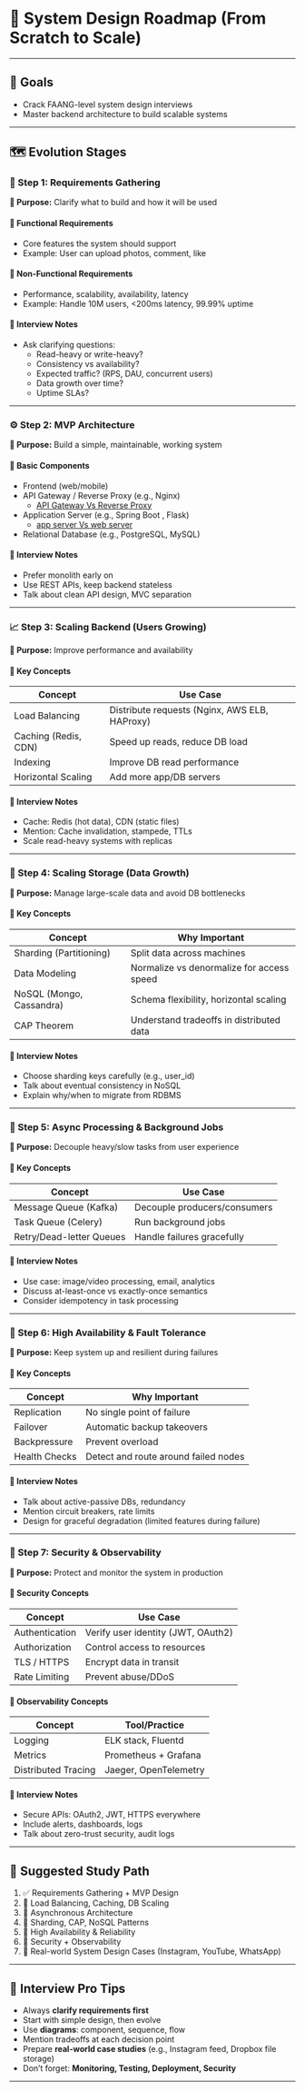 # 🧱 System Design Roadmap (From Scratch to Scale)

---

## 🎯 Goals

- Crack FAANG-level system design interviews
- Master backend architecture to build scalable systems

---

## 🗺️ Evolution Stages

### 🚩 Step 1: Requirements Gathering

**🎯 Purpose:** Clarify what to build and how it will be used

#### 🔹 Functional Requirements

- Core features the system should support
- Example: User can upload photos, comment, like

#### 🔹 Non-Functional Requirements

- Performance, scalability, availability, latency
- Example: Handle 10M users, <200ms latency, 99.99% uptime

#### 🧠 Interview Notes

- Ask clarifying questions:
  - Read-heavy or write-heavy?
  - Consistency vs availability?
  - Expected traffic? (RPS, DAU, concurrent users)
  - Data growth over time?
  - Uptime SLAs?

---

### ⚙️ Step 2: MVP Architecture

**🎯 Purpose:** Build a simple, maintainable, working system

#### 🔹 Basic Components

- Frontend (web/mobile)
- API Gateway / Reverse Proxy (e.g., Nginx)
  - [API Gateway Vs Reverse Proxy](./good%20reads/apigatewayVsReverseproxy.md)
- Application Server (e.g., Spring Boot , Flask)
  - [app server Vs web server](./good%20reads/webserverVsAppserver.md)
- Relational Database (e.g., PostgreSQL, MySQL)

#### 🧠 Interview Notes

- Prefer monolith early on
- Use REST APIs, keep backend stateless
- Talk about clean API design, MVC separation

---

### 📈 Step 3: Scaling Backend (Users Growing)

**🎯 Purpose:** Improve performance and availability

#### 🔹 Key Concepts

| Concept              | Use Case                                      |
| -------------------- | --------------------------------------------- |
| Load Balancing       | Distribute requests (Nginx, AWS ELB, HAProxy) |
| Caching (Redis, CDN) | Speed up reads, reduce DB load                |
| Indexing             | Improve DB read performance                   |
| Horizontal Scaling   | Add more app/DB servers                       |

#### 🧠 Interview Notes

- Cache: Redis (hot data), CDN (static files)
- Mention: Cache invalidation, stampede, TTLs
- Scale read-heavy systems with replicas

---

### 💾 Step 4: Scaling Storage (Data Growth)

**🎯 Purpose:** Manage large-scale data and avoid DB bottlenecks

#### 🔹 Key Concepts

| Concept                  | Why Important                             |
| ------------------------ | ----------------------------------------- |
| Sharding (Partitioning)  | Split data across machines                |
| Data Modeling            | Normalize vs denormalize for access speed |
| NoSQL (Mongo, Cassandra) | Schema flexibility, horizontal scaling    |
| CAP Theorem              | Understand tradeoffs in distributed data  |

#### 🧠 Interview Notes

- Choose sharding keys carefully (e.g., user_id)
- Talk about eventual consistency in NoSQL
- Explain why/when to migrate from RDBMS

---

### 🧠 Step 5: Async Processing & Background Jobs

**🎯 Purpose:** Decouple heavy/slow tasks from user experience

#### 🔹 Key Concepts

| Concept                  | Use Case                     |
| ------------------------ | ---------------------------- |
| Message Queue (Kafka)    | Decouple producers/consumers |
| Task Queue (Celery)      | Run background jobs          |
| Retry/Dead-letter Queues | Handle failures gracefully   |

#### 🧠 Interview Notes

- Use case: image/video processing, email, analytics
- Discuss at-least-once vs exactly-once semantics
- Consider idempotency in task processing

---

### 🏰 Step 6: High Availability & Fault Tolerance

**🎯 Purpose:** Keep system up and resilient during failures

#### 🔹 Key Concepts

| Concept       | Why Important                        |
| ------------- | ------------------------------------ |
| Replication   | No single point of failure           |
| Failover      | Automatic backup takeovers           |
| Backpressure  | Prevent overload                     |
| Health Checks | Detect and route around failed nodes |

#### 🧠 Interview Notes

- Talk about active-passive DBs, redundancy
- Mention circuit breakers, rate limits
- Design for graceful degradation (limited features during failure)

---

### 🔐 Step 7: Security & Observability

**🎯 Purpose:** Protect and monitor the system in production

#### 🔹 Security Concepts

| Concept        | Use Case                           |
| -------------- | ---------------------------------- |
| Authentication | Verify user identity (JWT, OAuth2) |
| Authorization  | Control access to resources        |
| TLS / HTTPS    | Encrypt data in transit            |
| Rate Limiting  | Prevent abuse/DDoS                 |

#### 🔹 Observability Concepts

| Concept             | Tool/Practice         |
| ------------------- | --------------------- |
| Logging             | ELK stack, Fluentd    |
| Metrics             | Prometheus + Grafana  |
| Distributed Tracing | Jaeger, OpenTelemetry |

#### 🧠 Interview Notes

- Secure APIs: OAuth2, JWT, HTTPS everywhere
- Include alerts, dashboards, logs
- Talk about zero-trust security, audit logs

---

## 🧭 Suggested Study Path

1. ✅ Requirements Gathering + MVP Design
2. 🔄 Load Balancing, Caching, DB Scaling
3. 🧵 Asynchronous Architecture
4. 🧱 Sharding, CAP, NoSQL Patterns
5. 🏰 High Availability & Reliability
6. 🔐 Security + Observability
7. 🔧 Real-world System Design Cases (Instagram, YouTube, WhatsApp)

---

## 🧪 Interview Pro Tips

- Always **clarify requirements first**
- Start with simple design, then evolve
- Use **diagrams**: component, sequence, flow
- Mention tradeoffs at each decision point
- Prepare **real-world case studies** (e.g., Instagram feed, Dropbox file storage)
- Don’t forget: **Monitoring, Testing, Deployment, Security**

---

